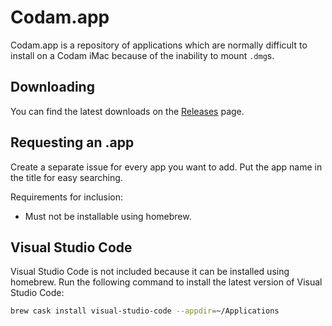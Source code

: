 # Codam.app

Codam.app is a repository of applications which are normally difficult to
install on a Codam iMac because of the inability to mount `.dmg`s.

## Downloading

You can find the latest downloads on the
[Releases](https://github.com/nloomans/Codam.app/releases) page.

## Requesting an .app

Create a separate issue for every app you want to add. Put the app name in the
title for easy searching.

Requirements for inclusion:

 - Must not be installable using homebrew.

## Visual Studio Code

Visual Studio Code is not included because it can be installed using homebrew.
Run the following command to install the latest version of Visual Studio Code:

```bash
brew cask install visual-studio-code --appdir=~/Applications
```
